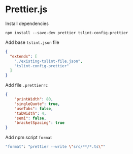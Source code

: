 # Prettier.js

Install dependencies

`npm install --save-dev prettier tslint-config-prettier`

Add base `tslint.json` file

```json
{
  "extends": [
    "./existing-tslint-file.json",
    "tslint-config-prettier"
  ]
}
```

Add file `.prettierrc`

```json
{
    "printWidth": 80,
    "singleQuote": true,
    "useTabs": false,
    "tabWidth": 4,
    "semi": false,
    "bracketSpacing": true
}
```

Add npm script `format`

```bash
"format": "prettier --write \"src/**/*.ts\""
```